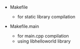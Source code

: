 - Makefile
  - for static library compilation 

- Makefile.main
  - for main.cpp compilation
  - using libhelloworld library
